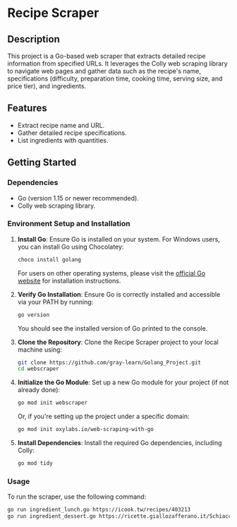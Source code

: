 # Recipe Scraper


## Description

This project is a Go-based web scraper that extracts detailed recipe information from specified URLs. It leverages the Colly web scraping library to navigate web pages and gather data such as the recipe's name, specifications (difficulty, preparation time, cooking time, serving size, and price tier), and ingredients.

## Features

- Extract recipe name and URL.
- Gather detailed recipe specifications.
- List ingredients with quantities.

## Getting Started

### Dependencies

- Go (version 1.15 or newer recommended).
- Colly web scraping library.

### Environment Setup and Installation

1. **Install Go**: Ensure Go is installed on your system. For Windows users, you can install Go using Chocolatey:

    ```bash
    choco install golang
    ```

    For users on other operating systems, please visit the [official Go website](https://golang.org/dl/) for installation instructions.

2. **Verify Go Installation**: Ensure Go is correctly installed and accessible via your PATH by running:

    ```bash
    go version
    ```

    You should see the installed version of Go printed to the console.

3. **Clone the Repository**: Clone the Recipe Scraper project to your local machine using:

    ```bash
    git clone https://github.com/gray-learn/Golang_Project.git
    cd webscraper    
    ```

4. **Initialize the Go Module**: Set up a new Go module for your project (if not already done):

    ```bash
    go mod init webscraper
    ```

    Or, if you're setting up the project under a specific domain:

    ```bash
    go mod init oxylabs.io/web-scraping-with-go
    ```

5. **Install Dependencies**: Install the required Go dependencies, including Colly:

    ```bash
    go mod tidy
    ```

### Usage

To run the scraper, use the following command:

```bash
go run ingredient_lunch.go https://icook.tw/recipes/403213
go run ingredient_dessert.go https://ricette.giallozafferano.it/Schiacciata-fiorentina.html